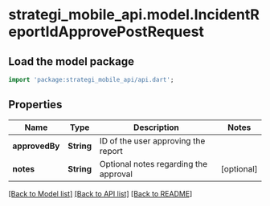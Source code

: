 # strategi_mobile_api.model.IncidentReportIdApprovePostRequest

## Load the model package
```dart
import 'package:strategi_mobile_api/api.dart';
```

## Properties
Name | Type | Description | Notes
------------ | ------------- | ------------- | -------------
**approvedBy** | **String** | ID of the user approving the report | 
**notes** | **String** | Optional notes regarding the approval | [optional] 

[[Back to Model list]](../README.md#documentation-for-models) [[Back to API list]](../README.md#documentation-for-api-endpoints) [[Back to README]](../README.md)


